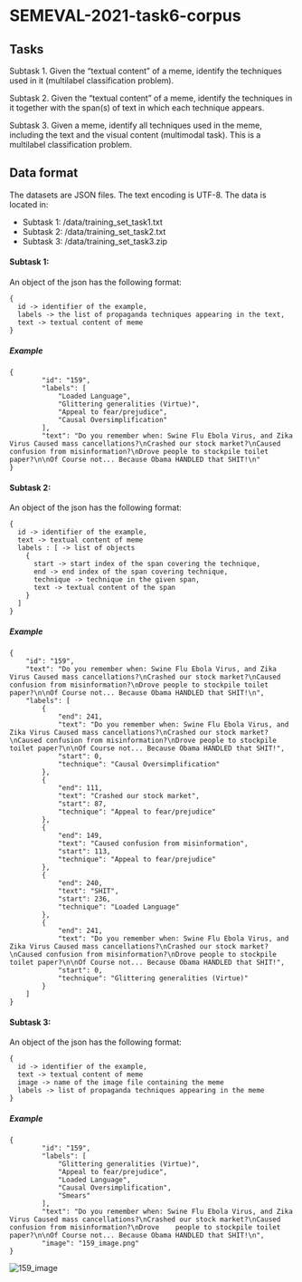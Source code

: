 # SEMEVAL-2021-task6-corpus


Tasks
--------------------------------------------

Subtask 1. Given the “textual content” of a meme, identify the techniques used in it (multilabel classification problem).

Subtask 2. Given the “textual content” of a meme, identify the techniques in it together with the span(s) of text in which each technique appears.

Subtask 3. Given a meme, identify all techniques used in the meme, including the text and the visual content (multimodal task). This is a multilabel classification problem.

Data format
--------------------------------------------

The datasets are JSON files. The text encoding is UTF-8. 
The data is located in:
* Subtask 1: /data/training_set_task1.txt
* Subtask 2: /data/training_set_task2.txt
* Subtask 3: /data/training_set_task3.zip


#### Subtask 1:
An object of the json has the following format:
```
{
  id -> identifier of the example,
  labels -> the list of propaganda techniques appearing in the text,
  text -> textual content of meme
}
```
##### Example
```
{
		"id": "159",
		"labels": [
			"Loaded Language",
			"Glittering generalities (Virtue)",
			"Appeal to fear/prejudice",
			"Causal Oversimplification"
		],
		"text": "Do you remember when: Swine Flu Ebola Virus, and Zika Virus Caused mass cancellations?\nCrashed our stock market?\nCaused confusion from misinformation?\nDrove people to stockpile toilet paper?\n\nOf Course not... Because Obama HANDLED that SHIT!\n"
}
```
#### Subtask 2:
An object of the json has the following format:
```
{
  id -> identifier of the example,
  text -> textual content of meme
  labels : [ -> list of objects
    {
      start -> start index of the span covering the technique,
      end -> end index of the span covering technique,
      technique -> technique in the given span,
      text -> textual content of the span
    }
  ]
}
```
##### Example
```
{
	"id": "159",
	"text": "Do you remember when: Swine Flu Ebola Virus, and Zika Virus Caused mass cancellations?\nCrashed our stock market?\nCaused confusion from misinformation?\nDrove people to stockpile toilet paper?\n\nOf Course not... Because Obama HANDLED that SHIT!\n",
	"labels": [
		{
			"end": 241,
			"text": "Do you remember when: Swine Flu Ebola Virus, and Zika Virus Caused mass cancellations?\nCrashed our stock market?\nCaused confusion from misinformation?\nDrove people to stockpile toilet paper?\n\nOf Course not... Because Obama HANDLED that SHIT!",
			"start": 0,
			"technique": "Causal Oversimplification"
		},
		{
			"end": 111,
			"text": "Crashed our stock market",
			"start": 87,
			"technique": "Appeal to fear/prejudice"
		},
		{
			"end": 149,
			"text": "Caused confusion from misinformation",
			"start": 113,
			"technique": "Appeal to fear/prejudice"
		},
		{
			"end": 240,
			"text": "SHIT",
			"start": 236,
			"technique": "Loaded Language"
		},
		{
			"end": 241,
			"text": "Do you remember when: Swine Flu Ebola Virus, and Zika Virus Caused mass cancellations?\nCrashed our stock market?\nCaused confusion from misinformation?\nDrove people to stockpile toilet paper?\n\nOf Course not... Because Obama HANDLED that SHIT!",
			"start": 0,
			"technique": "Glittering generalities (Virtue)"
		}
	]
}
```

#### Subtask 3:
An object of the json has the following format:
```
{
  id -> identifier of the example,
  text -> textual content of meme
  image -> name of the image file containing the meme
  labels -> list of propaganda techniques appearing in the meme
}
```

##### Example
```
{
		"id": "159",
		"labels": [
			"Glittering generalities (Virtue)",
			"Appeal to fear/prejudice",
			"Loaded Language",
			"Causal Oversimplification",
			"Smears"
		],
		"text": "Do you remember when: Swine Flu Ebola Virus, and Zika Virus Caused mass cancellations?\nCrashed our stock market?\nCaused confusion from misinformation?\nDrove    people to stockpile toilet paper?\n\nOf Course not... Because Obama HANDLED that SHIT!\n",
		"image": "159_image.png"
}
```
![159_image](https://user-images.githubusercontent.com/33981376/97086976-54fbe380-162f-11eb-9b54-22d332ea3e2b.png)
